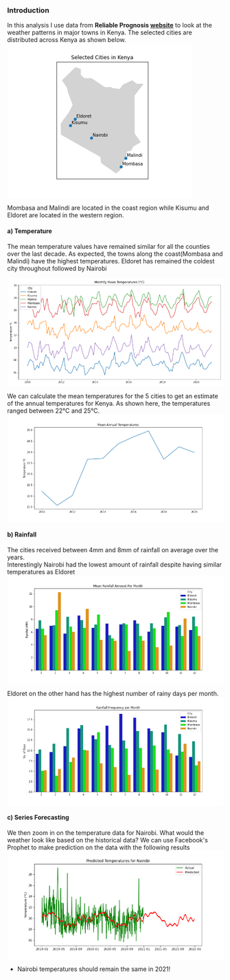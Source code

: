 <!-- #region -->
### Introduction
In this analysis I use data from **Reliable Prognosis [website](https://rp5.ru/)** to look at the weather patterns in major towns in Kenya.
The selected cities are distributed across Kenya as shown below.<br>
<img align="center" width="432px" height="360px" src=img/selected_cities.png>


Mombasa and Malindi are located in the coast region while Kisumu and Eldoret are located in the western region.


#### a) Temperature
The mean temperature values have remained similar for all the counties over the last decade. As expected, the towns along the coast(Mombasa and Malindi) have the highest temperatures. Eldoret has remained the coldest city throughout followed by Nairobi
<p>
<img align="center" src=img/mean_monthly_temp.png>
</p>

We can calculate the mean temperatures for the 5 cities to get an estimate of the annual temperatures for Kenya.
As shown here, the temperatures ranged between 22°C and 25°C.
<img align="center" src=img/mean_annual_temp.png>


#### b) Rainfall 
The cities received between 4mm and 8mm of rainfall on average over the years.\
Interestingly Nairobi had the lowest amount of rainfall despite having similar temperatures as Eldoret
<img align="center" src=img/monthly_city_mean_rainfall.png>

Eldoret on the other hand has the highest number of rainy days per month.
<img align="center" src=img/monthly_city_rainfall_freq.png>

#### c) Series Forecasting
We then zoom in on the temperature data for Nairobi. What would the weather look like based on the historical data?
We can use Facebook's Prophet to make prediction on the data with the following results
<img align="center" src=img/nrb_predicted_temp.png>
- Nairobi temperatures should remain the same in 2021!

<!-- #endregion -->

```python

```
